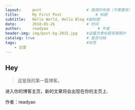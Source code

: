 ```yaml
---
layout:     post                    # 使用的布局（不需要改）
title:      My First Post               # 标题 
subtitle:   Hello World, Hello Blog #副标题
date:       2018-05-26              # 时间
author:     readyao                      # 作者
header-img: img/post-bg-2015.jpg    #这篇文章标题背景图片
catalog: true                       # 是否归档
tags:                               #标签
    - 记录
---
```


## Hey
>这是我的第一篇博客。

进入你的博客主页，新的文章将会出现在你的主页上.

作者：readyao
